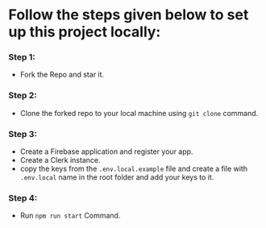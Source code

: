 # Follow the steps given below to set up this project locally:
### Step 1:
- Fork the Repo and star it.
  
### Step 2:
- Clone the forked repo to your local machine using `git clone` command.
  
### Step 3:
- Create a Firebase application and register your app.
- Create a Clerk instance.
- copy the keys from the `.env.local.example` file and create a file with `.env.local` name in the root folder and add your keys to it.

### Step 4:
- Run `npm run start` Command.
